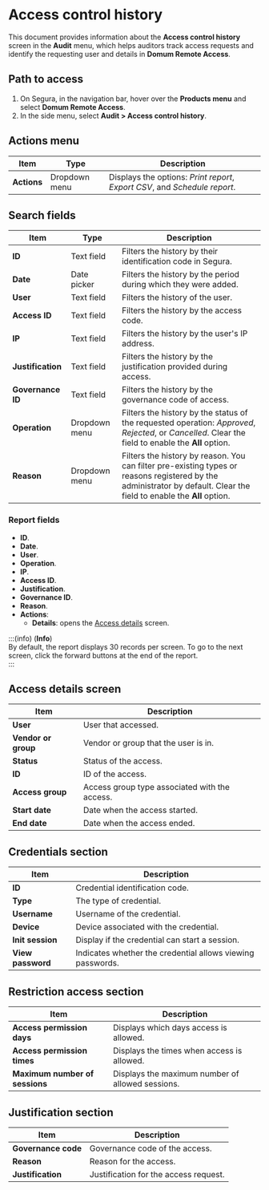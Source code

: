 # Access control history

This document provides information about the **Access control history** screen in the **Audit** menu, which helps auditors track access requests and identify the requesting user and details in **Domum Remote Access**.

## Path to access

1. On Segura, in the navigation bar, hover over the **Products menu** and select **Domum Remote Access**.  
2. In the side menu, select **Audit \> Access control history**.

## Actions menu

| Item | Type | Description |
| ----- | ----- | ----- |
| **Actions** | Dropdown menu | Displays the options: *Print report*, *Export CSV*, and *Schedule report*. |

## Search fields

| Item | Type | Description |
| ----- | ----- | ----- |
| **ID** | Text field | Filters the history by their identification code in Segura. |
| **Date** | Date picker | Filters the history by the period during which they were added. |
| **User** | Text field | Filters the history of the user. |
| **Access ID** | Text field | Filters the history by the access code. |
| **IP** | Text field | Filters the history by the user's IP address. |
| **Justification** | Text field | Filters the history by the justification provided during access. |
| **Governance ID** | Text field | Filters the history by the governance code of access. |
| **Operation** | Dropdown menu | Filters the history by the status of the requested operation: *Approved*, *Rejected*, or *Cancelled*. Clear the field to enable the **All** option. |
| **Reason** | Dropdown menu | Filters the history by reason. You can filter pre-existing types or reasons registered by the administrator by default. Clear the field to enable the **All** option. |

### Report fields

- **ID**.  
- **Date**.  
- **User**.
- **Operation**.  
- **IP**.
- **Access ID**.  
- **Justification**.
- **Governance ID**.  
- **Reason**.  
- **Actions**:  
    - **Details**: opens the [Access details](/v4/docs/domum-access-control-history#access-details-screen) screen. 

:::(info) (**Info**)  
By default, the report displays 30 records per screen. To go to the next screen, click the forward buttons at the end of the report.  
:::

## Access details screen

| Item | Description |
| ----- | ----- |
| **User** | User that accessed. |
| **Vendor or group** | Vendor or group that the user is in. |
| **Status** | Status of the access. |
| **ID** | ID of the access. |
| **Access group** | Access group type associated with the access. |
| **Start date** | Date when the access started. |
| **End date** | Date when the access ended. |

## Credentials section

| Item | Description |
| ----- | ----- |
| **ID** | Credential identification code. |
| **Type** | The type of credential. |
| **Username** | Username of the credential. |
| **Device** | Device associated with the credential. |
| **Init session** | Display if the credential can start a session. |
| **View password** | Indicates whether the credential allows viewing passwords. |

## Restriction access section

| Item | Description |
| ----- | ----- |
| **Access permission days** | Displays which days access is allowed. |
| **Access permission times** | Displays the times when access is allowed. |
| **Maximum number of sessions** | Displays the maximum number of allowed sessions. |

## Justification section

| Item | Description |
| ----- | ----- |
| **Governance code** | Governance code of the access. |
| **Reason** | Reason for the access. |
| **Justification** | Justification for the access request. |